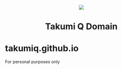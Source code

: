<div align="center">
<img src="https://takumiq.github.io/recursos/imagenes/logos/Logo.png" />
<h1> Takumi Q Domain </h1>
</div>

# takumiq.github.io
For personal purposes only
